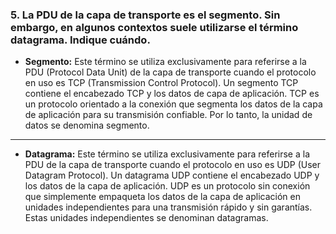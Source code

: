 ### 5. La PDU de la capa de transporte es el segmento. Sin embargo, en algunos contextos suele utilizarse el término datagrama. Indique cuándo.

- **Segmento:** Este término se utiliza exclusivamente para referirse a la PDU (Protocol Data Unit) de la capa de transporte cuando el protocolo en uso es TCP (Transmission Control Protocol). Un segmento TCP contiene el encabezado TCP y los datos de capa de aplicación.
TCP es un protocolo orientado a la conexión que segmenta los datos de la capa de aplicación para su transmisión confiable. Por lo tanto, la unidad de datos se denomina segmento.

---

- **Datagrama:** Este término se utiliza exclusivamente para referirse a la PDU de la capa de transporte cuando el protocolo en uso es UDP (User Datagram Protocol). Un datagrama UDP contiene el encabezado UDP y los datos de la capa de aplicación.
UDP es un protocolo sin conexión que simplemente empaqueta los datos de la capa de aplicación en unidades independientes para una transmisión rápido y sin garantías. Estas unidades independientes se denominan datagramas.